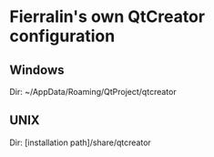 # Fierralin's own QtCreator configuration

## Windows

Dir: ~/AppData/Roaming/QtProject/qtcreator

## UNIX

Dir: [installation path]/share/qtcreator

